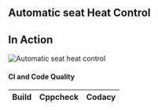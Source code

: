 ## Automatic seat Heat Control




## In Action
![Automatic seat heat control](https://user-images.githubusercontent.com/62949244/116744608-29abe400-aa18-11eb-8c26-8012f2932a76.png)

#### CI and Code Quality

|Build|Cppcheck|Codacy|
|:--:|:--:|:--:|


